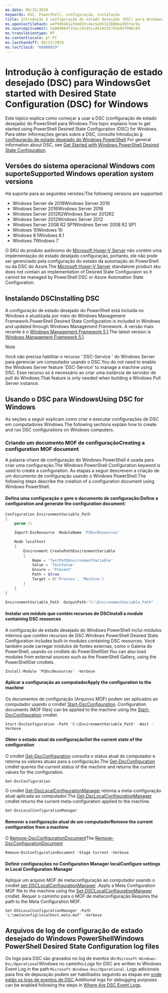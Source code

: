 ```yaml
---
ms.date: 08/15/2019
keywords: DSC, PowerShell, configuração, instalação
title: Introdução à configuração de estado desejado (DSC) para Windows
ms.openlocfilehash: a4f9db481afda65fc4ac5e553230dbba3037ac9a
ms.sourcegitcommit: 5a004064f33acc0145ccd414535763e95f998c89
ms.translationtype: MT
ms.contentlocale: pt-PT
ms.lasthandoff: 08/23/2019
ms.locfileid: "69988929"
---
```

# <a name="get-started-with-desired-state-configuration-dsc-for-windows"></a><span data-ttu-id="169c0-103">Introdução à configuração de estado desejado (DSC) para Windows</span><span class="sxs-lookup"><span data-stu-id="169c0-103">Get started with Desired State Configuration (DSC) for Windows</span></span>

<span data-ttu-id="169c0-104">Este tópico explica como começar a usar a DSC (configuração de estado desejado) do PowerShell para Windows.</span><span class="sxs-lookup"><span data-stu-id="169c0-104">This topic explains how to get started using PowerShell Desired State Configuration (DSC) for Windows.</span></span>
<span data-ttu-id="169c0-105">Para obter informações gerais sobre a DSC, consulte Introdução [à configuração de estado desejado do Windows PowerShell](../overview/overview.md).</span><span class="sxs-lookup"><span data-stu-id="169c0-105">For general information about DSC, see [Get Started with Windows PowerShell Desired State Configuration](../overview/overview.md).</span></span>

## <a name="supported-windows-operation-system-versions"></a><span data-ttu-id="169c0-106">Versões do sistema operacional Windows com suporte</span><span class="sxs-lookup"><span data-stu-id="169c0-106">Supported Windows operation system versions</span></span>

<span data-ttu-id="169c0-107">Há suporte para as seguintes versões:</span><span class="sxs-lookup"><span data-stu-id="169c0-107">The following versions are supported:</span></span>

- <span data-ttu-id="169c0-108">Windows Server de 2019</span><span class="sxs-lookup"><span data-stu-id="169c0-108">Windows Server 2019</span></span>
- <span data-ttu-id="169c0-109">Windows Server 2016</span><span class="sxs-lookup"><span data-stu-id="169c0-109">Windows Server 2016</span></span>
- <span data-ttu-id="169c0-110">Windows Server 2012R2</span><span class="sxs-lookup"><span data-stu-id="169c0-110">Windows Server 2012R2</span></span>
- <span data-ttu-id="169c0-111">Windows Server 2012</span><span class="sxs-lookup"><span data-stu-id="169c0-111">Windows Server 2012</span></span>
- <span data-ttu-id="169c0-112">Windows Server 2008 R2 SP1</span><span class="sxs-lookup"><span data-stu-id="169c0-112">Windows Server 2008 R2 SP1</span></span>
- <span data-ttu-id="169c0-113">Windows 10</span><span class="sxs-lookup"><span data-stu-id="169c0-113">Windows 10</span></span>
- <span data-ttu-id="169c0-114">Windows 8.1</span><span class="sxs-lookup"><span data-stu-id="169c0-114">Windows 8.1</span></span>
- <span data-ttu-id="169c0-115">Windows 7</span><span class="sxs-lookup"><span data-stu-id="169c0-115">Windows 7</span></span>

<span data-ttu-id="169c0-116">O SKU do produto autônomo do [Microsoft Hyper-V Server](/windows-server/virtualization/hyper-v/hyper-v-server-2016) não contém uma implementação do estado desejado configuração, portanto, ele não pode ser gerenciado pela configuração do estado da automação do PowerShell ou da DSC do Azure.</span><span class="sxs-lookup"><span data-stu-id="169c0-116">The [Microsoft Hyper-V Server](/windows-server/virtualization/hyper-v/hyper-v-server-2016) standalone product sku does not contain an implementation of Desired State Configuraion so it cannot be managed by PowerShell DSC or Azure Automation State Configuration.</span></span>

## <a name="installing-dsc"></a><span data-ttu-id="169c0-117">Instalando DSC</span><span class="sxs-lookup"><span data-stu-id="169c0-117">Installing DSC</span></span>

<span data-ttu-id="169c0-118">A configuração de estado desejado do PowerShell está incluída no Windows e atualizada por meio do Windows Management Framework.</span><span class="sxs-lookup"><span data-stu-id="169c0-118">PowerShell Desired State Configuration is included in Windows and updated through Windows Management Framework.</span></span>
<span data-ttu-id="169c0-119">A versão mais recente é o [Windows Management Framework 5,1](https://www.microsoft.com/en-us/download/details.aspx?id=54616).</span><span class="sxs-lookup"><span data-stu-id="169c0-119">The latest version is [Windows Management Framework 5.1](https://www.microsoft.com/en-us/download/details.aspx?id=54616).</span></span>

> [!NOTE]
> <span data-ttu-id="169c0-120">Você não precisa habilitar o recurso ' DSC-Service ' do Windows Server para gerenciar um computador usando o DSC.</span><span class="sxs-lookup"><span data-stu-id="169c0-120">You do not need to enable the Windows Server feature 'DSC-Service' to manage a machine using DSC.</span></span>
> <span data-ttu-id="169c0-121">Esse recurso só é necessário ao criar uma instância de servidor de pull do Windows.</span><span class="sxs-lookup"><span data-stu-id="169c0-121">That feature is only needed when building a Windows Pull Server instance.</span></span>

## <a name="using-dsc-for-windows"></a><span data-ttu-id="169c0-122">Usando o DSC para Windows</span><span class="sxs-lookup"><span data-stu-id="169c0-122">Using DSC for Windows</span></span>

<span data-ttu-id="169c0-123">As seções a seguir explicam como criar e executar configurações de DSC em computadores Windows.</span><span class="sxs-lookup"><span data-stu-id="169c0-123">The following sections explain how to create and run DSC configurations on Windows computers.</span></span>

### <a name="creating-a-configuration-mof-document"></a><span data-ttu-id="169c0-124">Criando um documento MOF de configuração</span><span class="sxs-lookup"><span data-stu-id="169c0-124">Creating a configuration MOF document</span></span>

<span data-ttu-id="169c0-125">A palavra-chave de configuração do Windows PowerShell é usada para criar uma configuração.</span><span class="sxs-lookup"><span data-stu-id="169c0-125">The Windows PowerShell Configuration keyword is used to create a configuration.</span></span>
<span data-ttu-id="169c0-126">As etapas a seguir descrevem a criação de um documento de configuração usando o Windows PowerShell.</span><span class="sxs-lookup"><span data-stu-id="169c0-126">The following steps describe the creation of a configuration document using Windows PowerShell.</span></span>

#### <a name="define-a-configuration-and-generate-the-configuration-document"></a><span data-ttu-id="169c0-127">Defina uma configuração e gere o documento de configuração:</span><span class="sxs-lookup"><span data-stu-id="169c0-127">Define a configuration and generate the configuration document:</span></span>

```powershell
Configuration EnvironmentVariable_Path
{
    param ()

    Import-DscResource -ModuleName 'PSDscResources'

    Node localhost
    {
        Environment CreatePathEnvironmentVariable
        {
            Name = 'TestPathEnvironmentVariable'
            Value = 'TestValue'
            Ensure = 'Present'
            Path = $true
            Target = @('Process', 'Machine')
        }
    }
}

EnvironmentVariable_Path -OutputPath:"C:\EnvironmentVariable_Path"
```
#### <a name="install-a-module-containing-dsc-resources"></a><span data-ttu-id="169c0-128">Instalar um módulo que contém recursos de DSC</span><span class="sxs-lookup"><span data-stu-id="169c0-128">Install a module containing DSC resources</span></span>

<span data-ttu-id="169c0-129">A configuração de estado desejado do Windows PowerShell inclui módulos internos que contêm recursos de DSC.</span><span class="sxs-lookup"><span data-stu-id="169c0-129">Windows PowerShell Desired State Configuration includes built-in modules containing DSC resources.</span></span>
<span data-ttu-id="169c0-130">Você também pode carregar módulos de fontes externas, como o Galeria do PowerShell, usando os cmdlets do PowerShellGet.</span><span class="sxs-lookup"><span data-stu-id="169c0-130">You can also load modules from external sources such as the PowerShell Gallery, using the PowerShellGet cmdlets.</span></span>

`Install-Module 'PSDscResources' -Verbose`

#### <a name="apply-the-configuration-to-the-machine"></a><span data-ttu-id="169c0-131">Aplicar a configuração ao computador</span><span class="sxs-lookup"><span data-stu-id="169c0-131">Apply the configuration to the machine</span></span>

<span data-ttu-id="169c0-132">Os documentos de configuração (Arquivos MOF) podem ser aplicados ao computador usando o cmdlet [Start-DscConfiguration](/powershell/module/psdesiredstateconfiguration/start-dscconfiguration) .</span><span class="sxs-lookup"><span data-stu-id="169c0-132">Configuration documents (MOF files) can be applied to the machine using the [Start-DscConfiguration](/powershell/module/psdesiredstateconfiguration/start-dscconfiguration) cmdlet.</span></span>

`Start-DscConfiguration -Path 'C:\EnvironmentVariable_Path' -Wait -Verbose`

#### <a name="get-the-current-state-of-the-configuration"></a><span data-ttu-id="169c0-133">Obter o estado atual da configuração</span><span class="sxs-lookup"><span data-stu-id="169c0-133">Get the current state of the configuration</span></span>

<span data-ttu-id="169c0-134">O cmdlet [Get-DscConfiguration](/powershell/module/psdesiredstateconfiguration/get-dscconfiguration) consulta o status atual do computador e retorna os valores atuais para a configuração.</span><span class="sxs-lookup"><span data-stu-id="169c0-134">The [Get-DscConfiguration](/powershell/module/psdesiredstateconfiguration/get-dscconfiguration) cmdlet queries the current status of the machine and returns the current values for the configuration.</span></span>

`Get-DscConfiguration`

<span data-ttu-id="169c0-135">O cmdlet [Get-DscLocalConfigurationManager](/powershell/module/psdesiredstateconfiguration/get-dscLocalConfigurationManager) retorna a meta-configuração atual aplicada ao computador.</span><span class="sxs-lookup"><span data-stu-id="169c0-135">The [Get-DscLocalConfigurationManager](/powershell/module/psdesiredstateconfiguration/get-dscLocalConfigurationManager) cmdlet returns the current meta-configuration applied to the machine.</span></span>

`Get-DscLocalConfigurationManager`

#### <a name="remove-the-current-configuration-from-a-machine"></a><span data-ttu-id="169c0-136">Remover a configuração atual de um computador</span><span class="sxs-lookup"><span data-stu-id="169c0-136">Remove the current configuration from a machine</span></span>

<span data-ttu-id="169c0-137">O [Remove-DscConfigurationDocument](/powershell/module/psdesiredstateconfiguration/remove-dscconfigurationdocument)</span><span class="sxs-lookup"><span data-stu-id="169c0-137">The [Remove-DscConfigurationDocument](/powershell/module/psdesiredstateconfiguration/remove-dscconfigurationdocument)</span></span>

`Remove-DscConfigurationDocument -Stage Current -Verbose`

#### <a name="configure-settings-in-local-configuration-manager"></a><span data-ttu-id="169c0-138">Definir configurações no Configuration Manager local</span><span class="sxs-lookup"><span data-stu-id="169c0-138">Configure settings in Local Configuration Manager</span></span>

<span data-ttu-id="169c0-139">Aplique um arquivo MOF de metaconfiguração ao computador usando o cmdlet [set-DSCLocalConfigurationManager](/powershell/module/PSDesiredStateConfiguration/Set-DscLocalConfigurationManager) .</span><span class="sxs-lookup"><span data-stu-id="169c0-139">Apply a Meta Configuration MOF file to the machine using the [Set-DSCLocalConfigurationManager](/powershell/module/PSDesiredStateConfiguration/Set-DscLocalConfigurationManager) cmdlet.</span></span>
<span data-ttu-id="169c0-140">Requer o caminho para o MOF de metaconfiguração.</span><span class="sxs-lookup"><span data-stu-id="169c0-140">Requires the path to the Meta Configuration MOF.</span></span>

`Set-DSCLocalConfigurationManager -Path 'c:\metaconfig\localhost.meta.mof' -Verbose`

## <a name="windows-powershell-desired-state-configuration-log-files"></a><span data-ttu-id="169c0-141">Arquivos de log de configuração de estado desejado do Windows PowerShell</span><span class="sxs-lookup"><span data-stu-id="169c0-141">Windows PowerShell Desired State Configuration log files</span></span>

<span data-ttu-id="169c0-142">Os logs para DSC são gravados no log de eventos do `Microsoft-Windows-Dsc/Operational`Windows no caminho.</span><span class="sxs-lookup"><span data-stu-id="169c0-142">Logs for DSC are written to Windows Event Log in the path `Microsoft-Windows-Dsc/Operational`.</span></span>
<span data-ttu-id="169c0-143">Logs adicionais para fins de depuração podem ser habilitados seguindo as etapas em [onde estão os logs de eventos de DSC](/powershell/dsc/troubleshooting/troubleshooting#where-are-dsc-event-logs).</span><span class="sxs-lookup"><span data-stu-id="169c0-143">Additional logs for debugging purposes can be enabled following the steps in [Where Are DSC Event Logs](/powershell/dsc/troubleshooting/troubleshooting#where-are-dsc-event-logs).</span></span>
